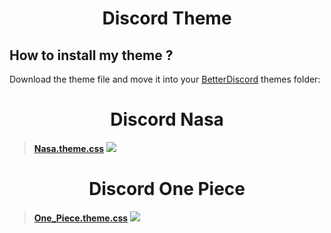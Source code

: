 <h1 align="center">Discord Theme</h1>

## How to install my theme ?
Download the theme file and move it into your [BetterDiscord](https://betterdiscord.app) themes folder:

<h1 align="center"><strong>Discord Nasa<strong></h1>

>[Nasa.theme.css](https://github.com/UltraLionfr/My-BetterDiscord-Collection-Theme/releases/download/2.0/nasa.theme.css)
![](https://i.imgur.com/5CCjO8p.png)

<h1 align="center"><strong>Discord One Piece<strong></h1>

>[One_Piece.theme.css](https://github.com/UltraLionfr/My-BetterDiscord-Collection-Theme/releases/download/1.0/one_piece.theme.css)
![](http://cdn.ultralion.xyz/storage/img/one%20piece%20theme.PNG)
